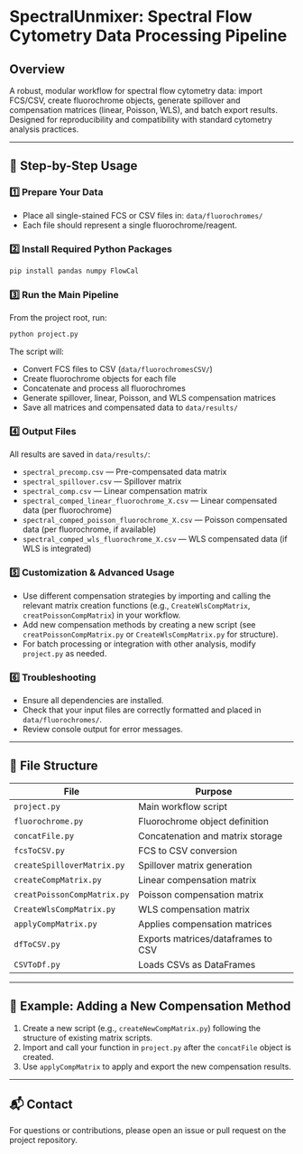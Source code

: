 # SpectralUnmixer: Spectral Flow Cytometry Data Processing Pipeline

## Overview
A robust, modular workflow for spectral flow cytometry data: import FCS/CSV, create fluorochrome objects, generate spillover and compensation matrices (linear, Poisson, WLS), and batch export results. Designed for reproducibility and compatibility with standard cytometry analysis practices.

---

## 🚀 Step-by-Step Usage

### 1️⃣ Prepare Your Data
- Place all single-stained FCS or CSV files in: `data/fluorochromes/`
- Each file should represent a single fluorochrome/reagent.

### 2️⃣ Install Required Python Packages
```sh
pip install pandas numpy FlowCal
```

### 3️⃣ Run the Main Pipeline
From the project root, run:
```sh
python project.py
```
The script will:
- Convert FCS files to CSV (`data/fluorochromesCSV/`)
- Create fluorochrome objects for each file
- Concatenate and process all fluorochromes
- Generate spillover, linear, Poisson, and WLS compensation matrices
- Save all matrices and compensated data to `data/results/`

### 4️⃣ Output Files
All results are saved in `data/results/`:
- `spectral_precomp.csv` — Pre-compensated data matrix
- `spectral_spillover.csv` — Spillover matrix
- `spectral_comp.csv` — Linear compensation matrix
- `spectral_comped_linear_fluorochrome_X.csv` — Linear compensated data (per fluorochrome)
- `spectral_comped_poisson_fluorochrome_X.csv` — Poisson compensated data (per fluorochrome, if available)
- `spectral_comped_wls_fluorochrome_X.csv` — WLS compensated data (if WLS is integrated)

### 5️⃣ Customization & Advanced Usage
- Use different compensation strategies by importing and calling the relevant matrix creation functions (e.g., `CreateWlsCompMatrix`, `creatPoissonCompMatrix`) in your workflow.
- Add new compensation methods by creating a new script (see `creatPoissonCompMatrix.py` or `CreateWlsCompMatrix.py` for structure).
- For batch processing or integration with other analysis, modify `project.py` as needed.

### 6️⃣ Troubleshooting
- Ensure all dependencies are installed.
- Check that your input files are correctly formatted and placed in `data/fluorochromes/`.
- Review console output for error messages.

---

## 📁 File Structure
| File                        | Purpose                                 |
|-----------------------------|-----------------------------------------|
| `project.py`                | Main workflow script                    |
| `fluorochrome.py`           | Fluorochrome object definition          |
| `concatFile.py`             | Concatenation and matrix storage        |
| `fcsToCSV.py`               | FCS to CSV conversion                   |
| `createSpilloverMatrix.py`  | Spillover matrix generation             |
| `createCompMatrix.py`       | Linear compensation matrix              |
| `creatPoissonCompMatrix.py` | Poisson compensation matrix             |
| `CreateWlsCompMatrix.py`    | WLS compensation matrix                 |
| `applyCompMatrix.py`        | Applies compensation matrices           |
| `dfToCSV.py`                | Exports matrices/dataframes to CSV      |
| `CSVToDf.py`                | Loads CSVs as DataFrames                |

---

## 🧩 Example: Adding a New Compensation Method
1. Create a new script (e.g., `createNewCompMatrix.py`) following the structure of existing matrix scripts.
2. Import and call your function in `project.py` after the `concatFile` object is created.
3. Use `applyCompMatrix` to apply and export the new compensation results.

---

## 📬 Contact
For questions or contributions, please open an issue or pull request on the project repository.
